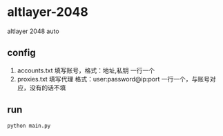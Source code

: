 # altlayer-2048
altlayer 2048 auto

## config
1. accounts.txt 填写账号，格式：地址,私钥 一行一个
2. proxies.txt 填写代理 格式：user:password@ip:port 一行一个，与账号对应，没有的话不填

## run
```
python main.py
```
